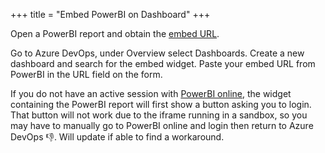 +++
title = "Embed PowerBI on Dashboard"
+++

Open a PowerBI report and obtain the [embed URL](https://docs.microsoft.com/en-us/power-bi/service-embed-secure).

Go to Azure DevOps, under Overview select Dashboards. Create a new dashboard and search for the embed widget. Paste your embed URL from PowerBI in the URL field on the form.

If you do not have an active session with [PowerBI online](https://powerbi.microsoft.com/en-us/), the widget containing the PowerBI report will first show a button asking you to login. That button will not work due to the iframe running in a sandbox, so you may have to manually go to PowerBI online and login then return to Azure DevOps 👎. Will update if able to find a workaround.
